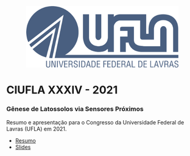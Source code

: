 <p align="center">
    <img src="docs/assets/ufla_logo.png" alt="UFLA" width="400px">
</p>

# CIUFLA XXXIV - 2021

### Gênese de Latossolos via Sensores Próximos

Resumo e apresentação para o Congresso da Universidade Federal de Lavras (UFLA)
em 2021.

 - [Resumo](https://github.com/mmcini/UFLACongress-2021/blob/main/resumo.pdf)
 - [Slides](https://mmcini.github.io/UFLACongress-2021/)
